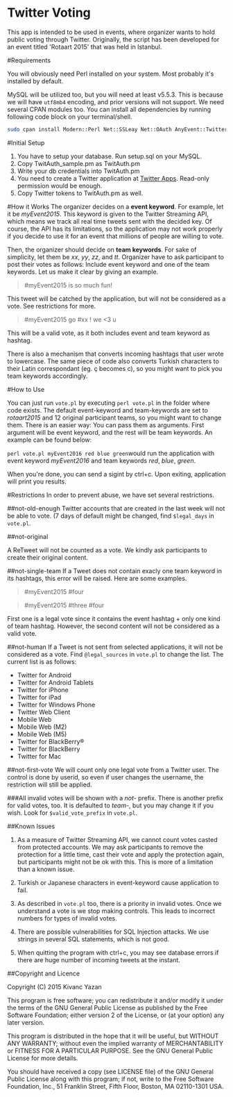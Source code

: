 Twitter Voting
===============

This app is intended to be used in events, where organizer wants to hold public voting through Twitter. Originally, the script has been developed for an event titled 'Rotaart 2015' that was held in Istanbul.

#Requirements

You will obviously need Perl installed on your system. Most probably it's installed by default.

MySQL will be utilized too, but you will need at least v5.5.3. This is because we will have `utf8mb4` encoding, and prior versions will not support.
We need several CPAN modules too. You can install all dependencies by running following code block on your terminal/shell.

```bash
sudo cpan install Modern::Perl Net::SSLeay Net::OAuth AnyEvent::Twitter::Stream DBD::mysql DateTime::Format::Strptime DateTime::Format::DBI DateTime::Format::MySQL Math::Round
```

#Initial Setup
1. You have to setup your database. Run setup.sql on your MySQL.
2. Copy TwitAuth_sample.pm as TwitAuth.pm
3. Write your db credentials into TwitAuth.pm
4. You need to create a Twitter application at [Twitter Apps](http://apps.twitter.com). Read-only permission would be enough.
5. Copy Twitter tokens to TwitAuth.pm as well.


#How it Works
The organizer decides on a **event keyword**. For example, let it be *myEvent2015*. This keyword is given to the Twitter Streaming API, which means we track all real time tweets sent with the decided key. Of course, the API has its limitations, so the application may not work  properly if you decide to use it for an event that millions of people are willing to vote.

Then, the organizer should decide on **team keywords**. For sake of simplicity, let them be *xx*, *yy*, *zz*, and *tt*. Organizer have to ask participant to post their votes as follows: Include event keyword and one of the team keywords. Let us make it clear by giving an example.

 > \#myEvent2015 is so much fun!

This tweet will be catched by the application, but will not be considered as a vote. See restrictions for more.

> \#myEvent2015 go \#xx ! we <3 u

This will be a valid vote, as it both includes event and team keyword as hashtag.

There is also a mechanism that converts incoming hashtags that user wrote to lowercase. The same piece of code also converts Turkish characters to their Latin correspondant (eg. ç becomes c), so you might want to pick you team keywords accordingly.

#How to Use

You can just run `vote.pl` by executing `perl vote.pl` in the folder where code exists. The default event-keyword and team-keywords are set to *rotaart2015* and 12 original participant teams, so you might want to change them. There is an easier way: You can pass them as arguments. First argument will be event keyword, and the rest will be team keywords. An example can be found below:

`perl vote.pl myEvent2016 red blue green`would run the application with event keyword *myEvent2016* and team keywords *red*, *blue*, *green*. 


When you're done, you can send a sigint by ctrl+c. Upon exiting, application will print you results.

#Restrictions
In order to prevent abuse, we have set several restrictions.

##not-old-enough
Twitter accounts that are created in the last week will not be able to vote. (7 days of default might be changed, find ```$legal_days``` in ```vote.pl```.

##not-original

A ReTweet will not be counted as a vote. We kindly ask participants to create their original content.

##not-single-team
If a Tweet does not contain exacly one team keyword in its hashtags, this error will be raised. Here are some examples.

>\#myEvent2015 \#four

>\#myEvent2015 \#three \#four

First one is a legal vote since it contains the event hashtag + only one kind of team hashtag. However, the second content will not be considered as a valid vote.

##not-human
If a Tweet is not sent from selected applications, it will not be considered as a vote. Find `@legal_sources` in `vote.pl` to change the list. The current list is as follows:


 * Twitter for Android
 * Twitter for Android Tablets
 * Twitter for iPhone
 * Twitter for iPad
 * Twitter for Windows Phone
 * Twitter Web Client
 * Mobile Web
 * Mobile Web (M2)
 * Mobile Web (M5)
 * Twitter for BlackBerry®
 * Twitter for BlackBerry
 * Twitter for Mac


##not-first-vote
We will count only one legal vote from a Twitter user. The control is done by userid, so
even if user changes the username, the restriction will still be applied.

###All invalid votes will be shown with a *not-* prefix. There is another prefix for valid votes, too. It is defaulted to *team-*, but you may change it if you wish. Look for `$valid_vote_prefix` in `vote.pl`.


##Known Issues

1. As a measure of Twitter Streaming API, we cannot count votes casted from protected accounts. We may ask participants to remove the protection for a little time, cast their vote and apply the protection again, but participants might not be ok with this. This is more of a limitation than a known issue.

2. Turkish or Japanese characters in event-keyword cause application to fail.

3. As described in `vote.pl` too, there is a priority in invalid votes. Once we understand a vote is we stop making controls. This leads to incorrect numbers for types of invalid votes.

4. There are possible vulnerabilities for SQL Injection attacks. We use strings in several SQL statements, which is not good.

5. When quitting the program with ctrl+c, you may see database errors if there are huge number of incoming tweets at the instant.


##Copyright and Licence

Copyright (C) 2015 Kivanc Yazan

This program is free software; you can redistribute it and/or modify
it under the terms of the GNU General Public License as published by
the Free Software Foundation; either version 2 of the License, or
(at your option) any later version.

This program is distributed in the hope that it will be useful,
but WITHOUT ANY WARRANTY; without even the implied warranty of
MERCHANTABILITY or FITNESS FOR A PARTICULAR PURPOSE.  See the
GNU General Public License for more details.

You should have received a copy (see LICENSE file) of the GNU General Public License
along with this program; if not, write to the Free Software Foundation, Inc.,
51 Franklin Street, Fifth Floor, Boston, MA 02110-1301 USA.